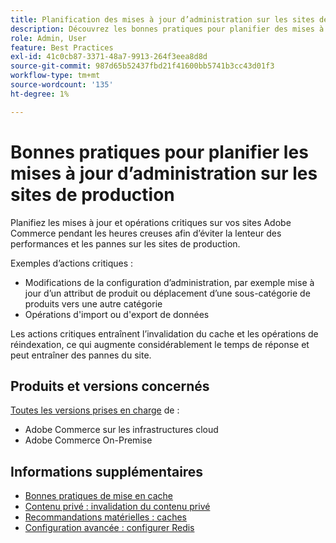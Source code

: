 ```yaml
---
title: Planification des mises à jour d’administration sur les sites de production
description: Découvrez les bonnes pratiques pour planifier des mises à jour critiques d’Adobe Commerce afin d’éviter les baisses de performance et les pannes.
role: Admin, User
feature: Best Practices
exl-id: 41c0cb87-3371-48a7-9913-264f3eea8d8d
source-git-commit: 987d65b52437fbd21f41600bb5741b3cc43d01f3
workflow-type: tm+mt
source-wordcount: '135'
ht-degree: 1%

---
```


# Bonnes pratiques pour planifier les mises à jour d’administration sur les sites de production

Planifiez les mises à jour et opérations critiques sur vos sites Adobe Commerce pendant les heures creuses afin d’éviter la lenteur des performances et les pannes sur les sites de production.

Exemples d’actions critiques :

- Modifications de la configuration d’administration, par exemple mise à jour d’un attribut de produit ou déplacement d’une sous-catégorie de produits vers une autre catégorie
- Opérations d&#39;import ou d&#39;export de données

Les actions critiques entraînent l’invalidation du cache et les opérations de réindexation, ce qui augmente considérablement le temps de réponse et peut entraîner des pannes du site.

## Produits et versions concernés

[Toutes les versions prises en charge](../../../release/versions.md) de :

- Adobe Commerce sur les infrastructures cloud
- Adobe Commerce On-Premise

## Informations supplémentaires

- [Bonnes pratiques de mise en cache](https://experienceleague.adobe.com/en/docs/commerce-admin/systems/tools/cache-management#best-practices-for-caching)
- [Contenu privé : invalidation du contenu privé](https://developer.adobe.com/commerce/php/development/cache/page/private-content/#invalidate-private-content)
- [Recommandations matérielles : caches](../../../performance/hardware.md#caches)
- [Configuration avancée : configurer Redis](../../../performance/advanced-setup.md#set-up-redis)
